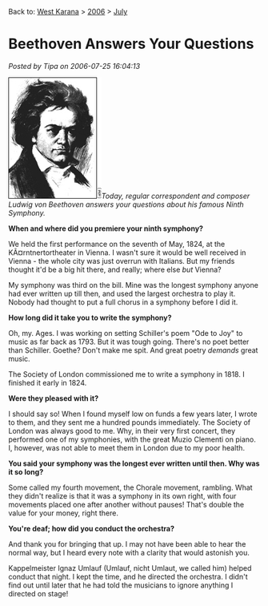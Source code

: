 Back to: [West Karana](/posts/westkarana.md) > [2006](/posts/2006/westkarana.md) > [July](./westkarana.md)
# Beethoven Answers Your Questions

*Posted by Tipa on 2006-07-25 16:04:13*

![Beethoven](../../../uploads/2006/07/story.beethoven.ap.jpg)*Today, regular correspondent and composer Ludwig von Beethoven answers your questions about his famous Ninth Symphony.*

**When and where did you premiere your ninth symphony?**

We held the first performance on the seventh of May, 1824, at the KÃ¤rntnertortheater in Vienna. I wasn't sure it would be well received in Vienna - the whole city was just overrun with Italians. But my friends thought it'd be a big hit there, and really; where else *but* Vienna?

My symphony was third on the bill. Mine was the longest symphony anyone had ever written up till then, and used the largest orchestra to play it. Nobody had thought to put a full chorus in a symphony before I did it.

**How long did it take you to write the symphony?**

Oh, my. Ages. I was working on setting Schiller's poem "Ode to Joy" to music as far back as 1793. But it was tough going. There's no poet better than Schiller. Goethe? Don't make me spit. And great poetry *demands* great music.

The Society of London commissioned me to write a symphony in 1818. I finished it early in 1824.

**Were they pleased with it?**

I should say so! When I found myself low on funds a few years later, I wrote to them, and they sent me a hundred pounds immediately. The Society of London was always good to me. Why, in their very first concert, they performed one of my symphonies, with the great Muzio Clementi on piano. I, however, was not able to meet them in London due to my poor health.

**You said your symphony was the longest ever written until then. Why was it so long?**

Some called my fourth movement, the Chorale movement, rambling. What they didn't realize is that it was a symphony in its own right, with four movements placed one after another without pauses! That's double the value for your money, right there.

**You're deaf; how did you conduct the orchestra?**

And thank you for bringing that up. I may not have been able to hear the normal way, but I heard every note with a clarity that would astonish you.

Kappelmeister Ignaz Umlauf (Umlauf, nicht Umlaut, we called him) helped conduct that night. I kept the time, and he directed the orchestra. I didn't find out until later that he had told the musicians to ignore anything I directed on stage!
